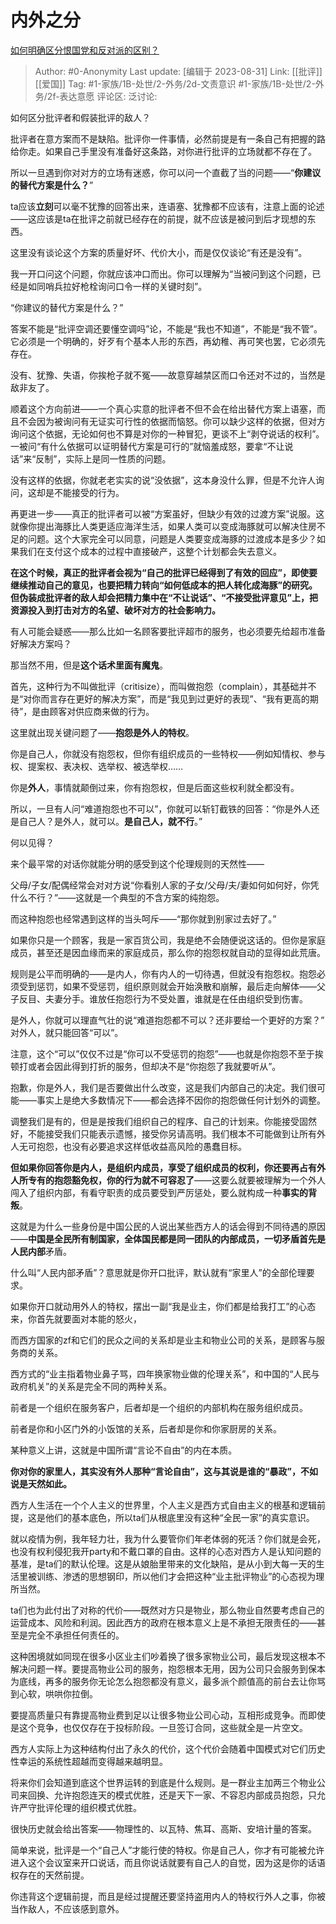 # 内外之分
[如何明确区分恨国党和反对派的区别？](https://www.zhihu.com/question/618973211/answer/3188934923)

> Author: #0-Anonymity
> Last update: [编辑于 2023-08-31]
> Link: [[批评]] [[爱国]]
> Tag: #1-家族/1B-处世/2-外务/2d-文责意识 #1-家族/1B-处世/2-外务/2f-表达意愿
> 评论区:
> 泛讨论:

如何区分批评者和假装批评的敌人？

批评者在意方案而不是缺陷。批评你一件事情，必然前提是有一条自己有把握的路给你走。如果自己手里没有准备好这条路，对你进行批评的立场就都不存在了。

所以一旦遇到你对对方的立场有迷惑，你可以问一个直截了当的问题——“**你建议的替代方案是什么？**”

ta应该**立刻**可以毫不犹豫的回答出来，连语塞、犹豫都不应该有，注意上面的论述——这应该是ta在批评之前就已经存在的前提，就不应该是被问到后才现想的东西。

这里没有谈论这个方案的质量好坏、代价大小，而是仅仅谈论“有还是没有”。

我一开口问这个问题，你就应该冲口而出。你可以理解为“当被问到这个问题，已经是如同哨兵拉好枪栓询问口令一样的关键时刻”。

“你建议的替代方案是什么？”

答案不能是“批评空调还要懂空调吗”论，不能是“我也不知道”，不能是“我不管”。它必须是一个明确的，好歹有个基本人形的东西，再幼稚、再可笑也罢，它必须先存在。

没有、犹豫、失语，你挨枪子就不冤——故意穿越禁区而口令还对不过的，当然是敌非友了。

顺着这个方向前进——一个真心实意的批评者不但不会在给出替代方案上语塞，而且不会因为被询问有无证实可行性的依据而恼怒。你可以缺少这样的依据，但对方询问这个依据，无论如何也不算是对你的一种冒犯，更谈不上“剥夺说话的权利”。一被问“有什么依据可以证明替代方案是可行的”就恼羞成怒，要拿“不让说话”来“反制”，实际上是同一性质的问题。

没有这样的依据，你就老老实实的说“没依据”，这本身没什么罪，但是不允许人询问，这却是不能接受的行为。

再更进一步——真正的批评者可以被“方案虽好，但缺少有效的过渡方案”说服。这就像你提出海豚比人类更适应海洋生活，如果人类可以变成海豚就可以解决住房不足的问题。这个大家完全可以同意，问题是人类要变成海豚的过渡成本是多少？如果我们在支付这个成本的过程中直接破产，这整个计划都会失去意义。

**在这个时候，真正的批评者会视为“自己的批评已经得到了有效的回应”，即使要继续推动自己的意见，也要把精力转向“如何低成本的把人转化成海豚”的研究。但伪装成批评者的敌人却会把精力集中在“不让说话”、“不接受批评意见”上，把资源投入到打击对方的名望、破坏对方的社会影响力。**

有人可能会疑惑——那么比如一名顾客要批评超市的服务，也必须要先给超市准备好解决方案吗？

那当然不用，但是**这个话术里面有魔鬼**。

首先，这种行为不叫做批评（critisize），而叫做抱怨（complain），其基础并不是“对你而言存在更好的解决方案”，而是“我见到过更好的表现”、“我有更高的期待”，是由顾客对供应商来做的行为。

这里就出现关键问题了——**抱怨是外人的特权**。

你是自己人，你就没有抱怨权，但你有组织成员的一些特权——例如知情权、参与权、提案权、表决权、选举权、被选举权……

你是**外人**，事情就颠倒过来，你有抱怨权，但是后面这些权利就全都没有。

所以，一旦有人问“难道抱怨也不可以”，你就可以斩钉截铁的回答：“你是外人还是自己人？是外人，就可以。**是自己人，就不行**。”

何以见得？

来个最平常的对话你就能分明的感受到这个伦理规则的天然性——

父母/子女/配偶经常会对对方说“你看别人家的子女/父母/夫/妻如何如何好，你凭什么不行？”——这就是一个典型的不含方案的纯抱怨。

而这种抱怨也经常遇到这样的当头呵斥——“那你就到别家过去好了。”

如果你只是一个顾客，我是一家百货公司，我是绝不会随便说这话的。但你是家庭成员，甚至还是因血缘而来的家庭成员，那么你的抱怨权就自动的显得如此荒唐。

规则是公平而明确的——是内人，你有内人的一切待遇，但就没有抱怨权。抱怨必须受到惩罚，如果不受惩罚，组织原则就会开始涣散和崩解，最后走向解体——父子反目、夫妻分手。谁放任抱怨行为不受处置，谁就是在任由组织受到伤害。

是外人，你就可以理直气壮的说“难道抱怨都不可以？还非要给一个更好的方案？” 对外人，就只能回答“可以”。

注意，这个“可以”仅仅不过是“你可以不受惩罚的抱怨”——也就是你抱怨不至于挨顿打或者会因此得到打折的服务，但却决不是“你抱怨了我就要听从”。

抱歉，你是外人，我们是否要做出什么改变，这是我们内部自己的决定。我们很可能——事实上是绝大多数情况下——都会选择不因你的抱怨做任何计划外的调整。

调整我们是有的，但是是按我们组织自己的程序、自己的计划来。你能接受固然好，不能接受我们只能表示遗憾，接受你另请高明。我们根本不可能做到让所有外人无可抱怨，也没有必要追求这样低收益高风险的愚蠢目标。

**但如果你回答你是内人，是组织内成员，享受了组织成员的权利，你还要再占有外人所专有的抱怨豁免权，你的行为就不可容忍了**——这要么就要被理解为一个外人闯入了组织内部，有看守职责的成员要受到严厉惩处，要么就构成一种**事实的背叛**。

这就是为什么一些身份是中国公民的人说出某些西方人的话会得到不同待遇的原因——**中国是全民所有制国家，全体国民都是同一团队的内部成员，**一切矛盾首先是人民**内部**矛盾。

什么叫“人民内部矛盾”？意思就是你开口批评，默认就有“家里人”的全部伦理要求。

如果你开口就动用外人的特权，摆出一副“我是业主，你们都是给我打工”的心态来，你首先就要面对本能的怒火，

而西方国家的zf和它们的民众之间的关系却是业主和物业公司的关系，是顾客与服务商的关系。

西方式的“业主指着物业鼻子骂，四年换家物业做的伦理关系”，和中国的“人民与政府机关”的关系是完全不同的两种关系。

前者是一个组织在服务客户，后者却是一个组织的内部机构在服务组织成员。

前者是你和小区门外的小饭馆的关系，后者却是你和你家厨房的关系。

某种意义上讲，这就是中国所谓“言论不自由”的内在本质。

**你对你的家里人，其实没有外人那种“言论自由”，这与其说是谁的“暴政”，不如说是天然如此。**

西方人生活在一个个人主义的世界里，个人主义是西方式自由主义的根基和逻辑前提，这是他们的基本底色，所以ta们从根底里没有这种“全民一家”的真实意识。

就以疫情为例，我年轻力壮，我为什么要管你们年老体弱的死活？你们就是会死，也没有权利侵犯我开party和不戴口罩的自由。这样的心态对西方人是认知问题的基准，是ta们的默认伦理。这是从娘胎里带来的文化缺陷，是从小到大每一天的生活里被训练、渗透的思想钢印，所以他们才会把这种“业主批评物业”的心态视为理所当然。

ta们也为此付出了对称的代价——既然对方只是物业，那么物业自然要考虑自己的运营成本、风险和利润。因此西方的政府在根本意义上是不承担无限责任的——甚至是完全不承担任何责任的。

这种困境就如同现在很多小区业主们吵着换了很多家物业公司，最后发现这根本不解决问题一样。要提高物业公司的服务，抱怨根本无用，因为公司只会服务到保本为底线，再多的服务你无论怎么抱怨都没有意义，最多派个颜值高的前台去让你骂到心软，哄哄你拉倒。

要提高质量只有靠提高物业费到足以让很多物业公司心动，互相形成竞争。而即使是这个竞争，也仅仅存在于投标阶段。一旦签订合同，这些就全是一片空文。

西方人实际上为这种结构付出了永久的代价，这个代价会随着中国模式对它们历史性幸运的系统性超越而变得越来越明显。

将来你们会知道到底这个世界运转的到底是什么规则。是一群业主加两三个物业公司来回换、允许抱怨连天的模式优胜，还是天下一家、不容忍内部成员抱怨，只允许严守批评伦理的组织模式优胜。

很快历史就会给出答案——物理性的、以瓦特、焦耳、高斯、安培计量的答案。

简单来说，批评是一个“自己人”才能行使的特权。你是自己人，你才有可能被允许进入这个会议室来开口说话，而且你说话就要有自己人的自觉，因为这是你的话语权存在的天然前提。

你违背这个逻辑前提，而且是经过提醒还要坚持盗用内人的特权行外人之事，你被当作敌人，不应该感到意外。
